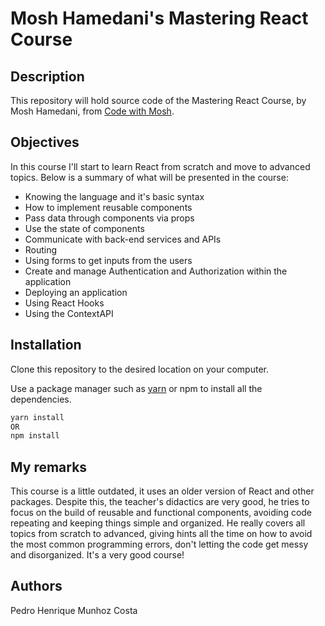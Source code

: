 # Mosh Hamedani's Mastering React Course

## Description

This repository will hold source code of the Mastering React Course, by Mosh Hamedani, from [Code with Mosh](https://codewithmosh.com/).

## Objectives

In this course I'll start to learn React from scratch and move to advanced topics. Below is a summary of what will be presented in the course:

- Knowing the language and it's basic syntax
- How to implement reusable components
- Pass data through components via props
- Use the state of components
- Communicate with back-end services and APIs
- Routing
- Using forms to get inputs from the users
- Create and manage Authentication and Authorization within the application
- Deploying an application
- Using React Hooks
- Using the ContextAPI

## Installation

Clone this repository to the desired location on your computer.

Use a package manager such as [yarn](https://yarnpkg.com/) or npm to install all the dependencies.

```bash
yarn install
OR
npm install
```

## My remarks

This course is a little outdated, it uses an older version of React and other packages. Despite this, the teacher's didactics are very good, he tries to focus on the build of reusable and functional components, avoiding code repeating and keeping things simple and organized. He really covers all topics from scratch to advanced, giving hints all the time on how to avoid the most common programming errors, don't letting the code get messy and disorganized. It's a very good course!

## Authors

Pedro Henrique Munhoz Costa
